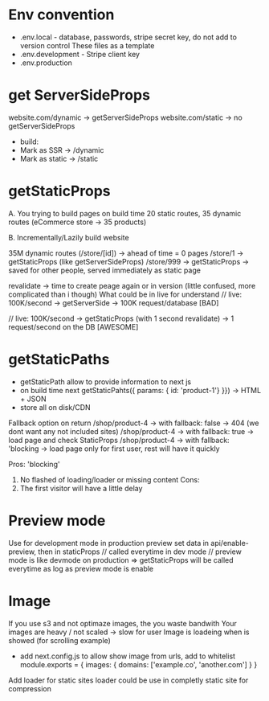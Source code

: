 # Env convention
* .env.local - database, passwords, stripe secret key, do not add to version control
These files as a template
* .env.development - Stripe client key
* .env.production

# get ServerSideProps
website.com/dynamic -> getServerSideProps
 website.com/static -> no getServerSideProps

* build:
* Mark as SSR -> /dynamic
* Mark as static -> /static

# getStaticProps
 A. You trying to build pages on build time
 20 static routes, 35 dynamic routes (eCommerce store -> 35 products)

 B. Incrementally/Lazily build website

 35M dynamic routes (/store/[id]) -> ahead of time = 0 pages
 /store/1 -> getStaticProps (like getServerSideProps)
 /store/999 -> getStaticProps -> saved for other people, served immediately as static page

 revalidate -> time to create peage again or in version (little confused, more complicated than i though)
 What could be in live for understand
 // live: 100K/second -> getServerSide -> 100K request/database [BAD]

  // live: 100K/second -> getStaticProps (with 1 second revalidate) -> 1 request/second on the DB [AWESOME]

# getStaticPaths
 - getStaticPath allow to provide information to next js
 - on build time next getStaticPahts({ params: { id: 'product-1'} }}) -> HTML + JSON
 - store all on disk/CDN

 Fallback option on return
  /shop/product-4 -> with fallback: false -> 404 (we dont want any not included sites)
  /shop/product-4 -> with fallback: true -> load page and check StaticProps
  /shop/product-4 -> with fallback: 'blocking -> load page only for first user, rest will have it quickly

  Pros: 'blocking'
  1. No flashed of loading/loader or missing content
  Cons:
  1. The first visitor will have a little delay

# Preview mode
Use for development mode in production
preview set data in api/enable-preview, then in staticProps
// called everytime in dev mode
// preview mode is like devmode on production => getStaticProps will be called everytime as log as preview mode is enable

# Image
 If you use s3 and not optimaze images, the you waste bandwith
 Your images are heavy / not scaled -> slow for user
 Image is loadeing when is showed (for scrolling example)
 - add next.config.js to allow show image from urls, add to whitelist
 module.exports = {
  images: {
    domains: ['example.co', 'another.com']
  }
}

Add loader for static sites
loader could be use in completly static site for compression